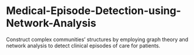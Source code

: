 # Medical-Episode-Detection-using-Network-Analysis
Construct complex communities’ structures by employing graph theory and network analysis to detect clinical episodes of care for patients.

